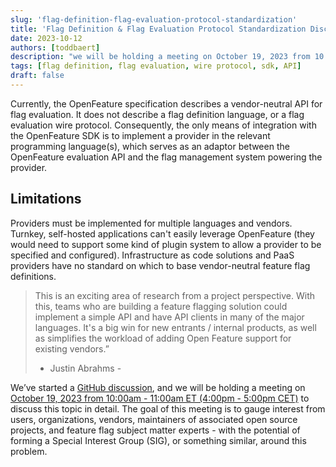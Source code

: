 ```yaml
---
slug: 'flag-definition-flag-evaluation-protocol-standardization'
title: 'Flag Definition & Flag Evaluation Protocol Standardization Discussion'
date: 2023-10-12
authors: [toddbaert]
description: "we will be holding a meeting on October 19, 2023 from 10:00am - 11:00am ET (4:00pm - 5:00pm CET) to discuss flag definition and flag evaluatoin protocol standardization in detail."
tags: [flag definition, flag evaluation, wire protocol, sdk, API]
draft: false
---
```


Currently, the OpenFeature specification describes a vendor-neutral API for flag evaluation. It does not describe a flag definition language, or a flag evaluation wire protocol. Consequently, the only means of integration with the OpenFeature SDK is to implement a provider in the relevant programming language(s), which serves as an adaptor between the OpenFeature evaluation API and the flag management system powering the provider.

<!--truncate-->

## Limitations

Providers must be implemented for multiple languages and vendors.
Turnkey, self-hosted applications can't easily leverage OpenFeature (they would need to support some kind of plugin system to allow a provider to be specified and configured).
Infrastructure as code solutions and PaaS providers have no standard on which to base vendor-neutral feature flag definitions.

> This is an exciting area of research from a project perspective. With this, teams who are building a feature flagging solution could implement a simple API and have API clients in many of the major languages. It's a big win for new entrants / internal products, as well as simplifies the workload of adding Open Feature support for existing vendors.”
> - Justin Abrahms - 	

We’ve started a [GitHub discussion](https://github.com/orgs/open-feature/discussions/249), and we will be holding a meeting on [October 19, 2023 from 10:00am - 11:00am ET (4:00pm - 5:00pm CET)](https://community.cncf.io/events/details/cncf-openfeature-presents-openfeature-special-meeting/) to discuss this topic in detail. The goal of this meeting is to gauge interest from users, organizations, vendors, maintainers of associated open source projects, and feature flag subject matter experts - with the potential of forming a Special Interest Group (SIG), or something similar, around this problem. 
